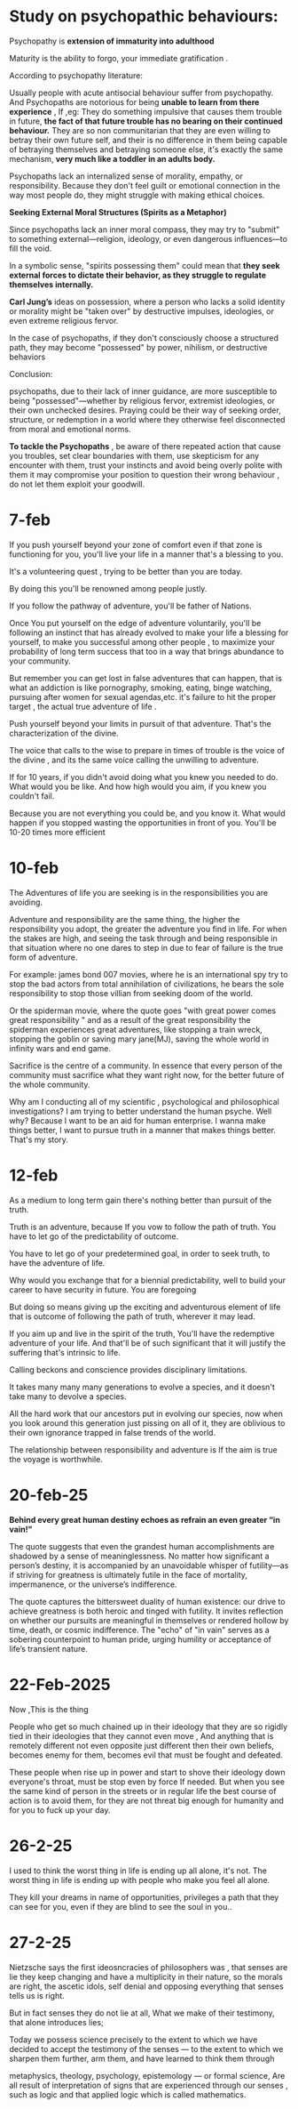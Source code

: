 

# Study on psychopathic behaviours:

Psychopathy is **extension of immaturity into adulthood** 

Maturity is the ability to forgo, your immediate gratification . 


According to psychopathy literature:

Usually people with acute antisocial behaviour suffer from psychopathy. And
Psychopaths are notorious for being **unable to learn from there experience** ,
If ,eg: They do something impulsive that causes them trouble in future, **the fact of that future trouble has no bearing on their continued behaviour.**
They are so non communitarian that they are even willing to betray their own future self, and their is no difference in them being capable of betraying themselves and betraying someone else, it's exactly the same mechanism, 
**very much like a toddler in an adults body.**


Psychopaths lack an internalized sense of morality, empathy, or responsibility. Because they don't feel guilt or emotional connection in the way most people do, they might struggle with making ethical choices.


**Seeking External Moral Structures (Spirits as a Metaphor)**

Since psychopaths lack an inner moral compass,  they may try to "submit" to something external—religion, ideology, or even dangerous influences—to fill the void.

In a symbolic sense, "spirits possessing them" could mean that **they seek external forces to dictate their behavior, as they struggle to regulate themselves internally.**


**Carl Jung’s** ideas on possession, where a person who lacks a solid identity or morality might be "taken over" by destructive impulses, ideologies, or even extreme religious fervor.

In the case of psychopaths, if they don't consciously choose a structured path, they may become "possessed" by power, nihilism, or destructive behaviors

Conclusion:

psychopaths, due to their lack of inner guidance, are more susceptible to being "possessed"—whether by religious fervor, extremist ideologies, or their own unchecked desires. Praying could be their way of seeking order, structure, or redemption in a world where they otherwise feel disconnected from moral and emotional norms.



**To tackle the Psychopaths** , be aware of there repeated action that cause you  troubles, set clear boundaries with them, use skepticism for any encounter with them, trust your instincts and avoid being overly polite with them it may compromise your position to question their wrong behaviour , do not let them exploit your goodwill.



# **7-feb**

If you push yourself beyond your zone of comfort even if that zone is functioning for you, you'll live your life in a manner that's a blessing to you.

It's a volunteering quest , trying to be better than you are today.

By doing this you'll be renowned among people justly.

If you follow the pathway of adventure, you'll be father of Nations.

Once You put yourself on the edge of adventure voluntarily, you'll be following an instinct that has already evolved to make your life a blessing for yourself, to make you successful among other people , to maximize your probability of long term success that too in a way that brings abundance to your community.

But remember you can get lost in false adventures that can happen, that is what an addiction is like pornography, smoking, eating, binge watching, pursuing after women for sexual agendas,etc. it's failure to hit the proper target , the actual true adventure of life .

Push yourself beyond your limits in pursuit of that adventure.
That's the characterization of the divine.


The voice that calls to the wise to prepare in times of trouble is the voice of the divine , and its the same voice calling the unwilling to adventure.



If for 10 years, if you didn't avoid doing what you knew you needed to do.
What would you be like.
And how high would you aim, if you knew you couldn't fail.

Because you are not everything you could be, and you know it.
What would happen if you stopped wasting the opportunities in front of you.
You'll be 10-20 times more efficient 

# 10-feb

The Adventures of life you are seeking is in the responsibilities you are avoiding.

Adventure and responsibility are the same thing, the higher the responsibility you adopt, the greater the adventure you find in life.
For when the stakes are high, and seeing the task through and being responsible in that situation where no one dares to step in due to fear of failure is the true form of adventure.

For example: james bond 007 movies, where he is an international spy try to stop the bad actors from total annihilation of civilizations, he bears the sole responsibility to stop those villian from seeking doom of the world.

Or the spiderman movie, where the quote goes "with great power comes great responsibility " and as a result of the great responsibility the spiderman experiences great adventures, like stopping a train wreck, stopping the goblin or saving mary jane(MJ), saving the whole world in infinity wars and end game.



Sacrifice is the centre of a community.
In essence that every person of the community must sacrifice what they want right now, for the better future of the whole community.


Why am I conducting all of my scientific , psychological and philosophical investigations?
I am trying to better understand the human psyche.
Well why?
Because I want to be an aid for human enterprise.
I wanna make things better, I want to pursue truth in a manner that makes things better.
That's my story.


# 12-feb
As a medium to long term gain there's nothing better than pursuit of the truth.

Truth is an adventure, because If you vow to follow the path of truth.
You have to let go of the predictability of outcome.

You have to let go of your predetermined goal, in order to seek truth, to have the adventure of life.

Why would you exchange that for a biennial predictability, well to build your career to have security in future.
You are foregoing 

But doing so means giving up the exciting and adventurous element of life that is outcome of following the path of truth, wherever it may lead.

If you aim up and live in the spirit of the truth,
You'll have the redemptive adventure of your life.
And that'll be of such significant that it will justify the suffering that's intrinsic to life.


Calling beckons and conscience provides disciplinary limitations.


It takes many many many generations to evolve a species, and it doesn't take many to devolve a species.

All the hard work that our ancestors put in evolving our species, now when you look around this generation just pissing on all of it, they are oblivious to their own ignorance trapped in false trends of the world.


The relationship between responsibility and adventure is 
If the aim is true the voyage is worthwhile.

# 20-feb-25

**Behind every great human destiny echoes as refrain an even greater “in vain!”**

The quote suggests that even the grandest human accomplishments are shadowed by a sense of meaninglessness. No matter how significant a person’s destiny, it is accompanied by an unavoidable whisper of futility—as if striving for greatness is ultimately futile in the face of mortality, impermanence, or the universe’s indifference.

The quote captures the bittersweet duality of human existence: our drive to achieve greatness is both heroic and tinged with futility. It invites reflection on whether our pursuits are meaningful in themselves or rendered hollow by time, death, or cosmic indifference. The "echo" of "in vain" serves as a sobering counterpoint to human pride, urging humility or acceptance of life’s transient nature.

# 22-Feb-2025

Now ,This is the thing

People who get so much chained up in their ideology that they are so rigidly tied in their ideologies that they cannot even move ,
And anything that is remotely different not even opposite just different then their own beliefs, becomes enemy for them, becomes evil that must be fought and defeated.

These people when rise up in power and start to shove their ideology down everyone's throat, must be stop even by force If needed.
But when you see the same kind of person in the streets or in regular life the best course of action is to avoid them, for they are not threat big enough for humanity and for you to fuck up your day.

# 26-2-25
I used to think the worst thing in life is ending up all alone, it's not.
The worst thing in life is ending up with people who make you feel all alone.


They kill your dreams in name of opportunities, privileges a path that they can see for you, even if they are blind to see the soul in you..


# 27-2-25

Nietzsche says the first ideosncracies of philosophers was , that senses are lie they keep changing and have a multiplicity in their nature, so the morals are right, the ascetic idols, self denial and opposing everything that senses tells us is right.

But in fact senses they do not lie at all,
What we make of their testimony, that alone introduces lies;

Today we possess science precisely to the extent to which we have decided to accept the testimony of the senses — to the extent to which we sharpen them further, arm them, and have learned to think them through

metaphysics, theology, psychology, epistemology — or formal science,
Are all result of interpretation of signs that are experienced through our senses ,
such as logic and that applied logic which is called mathematics.